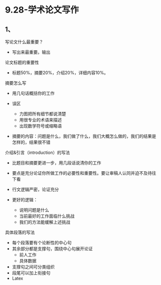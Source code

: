 # 9.28-学术论文写作

## 1、

写论文什么最重要？

- 写出来最重要。输出



论文标题的重要性

- 标题50%，摘要20%，介绍20%，详细内容10%。



摘要怎么写

- 用几句话概括你的工作
- 误区
  - 力图把所有细节都说清楚
  - 用很专业的术语来描述
  - 出现数学符号或缩略语

- 摘要的内容：问题是什么，我们做了什么，我们大概怎么做的，我们的结果是怎样的，结果很不错



介绍&引言（introduction）的写法

- 比题目和摘要更进一步，用几段话说清你的工作
- 要点是充分论证你所做工作的必要性和重要性。要让审稿人认同并迫不及待往下看
- 行文逻辑严密，论证充分



- 更好的逻辑：
  - 说明问题是什么
  - 当前最好的工作面临什么挑战
  - 我们的方法能缓解上述挑战



具体段落的写法

- 每个段落要有个论断性的中心句
- 其余部分都是支撑句，围绕中心句展开论证
  - 前人工作
  - 具体数据
- 支撑句之间可分类组织
- 段尾可以加上衔接句
- Latex

